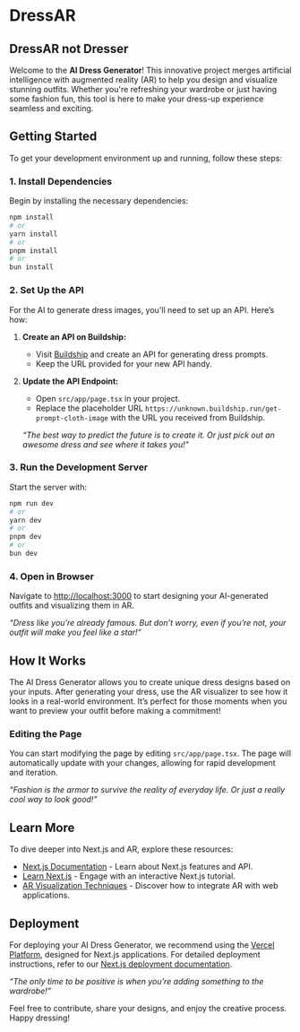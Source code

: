 # DressAR

## DressAR not Dresser

Welcome to the **AI Dress Generator**! This innovative project merges artificial intelligence with augmented reality (AR) to help you design and visualize stunning outfits. Whether you're refreshing your wardrobe or just having some fashion fun, this tool is here to make your dress-up experience seamless and exciting.

## Getting Started

To get your development environment up and running, follow these steps:

### 1. Install Dependencies

Begin by installing the necessary dependencies:

```bash
npm install
# or
yarn install
# or
pnpm install
# or
bun install
```

### 2. Set Up the API

For the AI to generate dress images, you'll need to set up an API. Here’s how:

1. **Create an API on Buildship:**
   - Visit [Buildship](https://buildship.run) and create an API for generating dress prompts.
   - Keep the URL provided for your new API handy.

2. **Update the API Endpoint:**
   - Open `src/app/page.tsx` in your project.
   - Replace the placeholder URL `https://unknown.buildship.run/get-prompt-cloth-image` with the URL you received from Buildship.

   *“The best way to predict the future is to create it. Or just pick out an awesome dress and see where it takes you!”*

### 3. Run the Development Server

Start the server with:

```bash
npm run dev
# or
yarn dev
# or
pnpm dev
# or
bun dev
```

### 4. Open in Browser

Navigate to [http://localhost:3000](http://localhost:3000) to start designing your AI-generated outfits and visualizing them in AR.

   *“Dress like you’re already famous. But don’t worry, even if you’re not, your outfit will make you feel like a star!”*

## How It Works

The AI Dress Generator allows you to create unique dress designs based on your inputs. After generating your dress, use the AR visualizer to see how it looks in a real-world environment. It’s perfect for those moments when you want to preview your outfit before making a commitment!

### Editing the Page

You can start modifying the page by editing `src/app/page.tsx`. The page will automatically update with your changes, allowing for rapid development and iteration.

   *“Fashion is the armor to survive the reality of everyday life. Or just a really cool way to look good!”*

## Learn More

To dive deeper into Next.js and AR, explore these resources:

- [Next.js Documentation](https://nextjs.org/docs) - Learn about Next.js features and API.
- [Learn Next.js](https://nextjs.org/learn) - Engage with an interactive Next.js tutorial.
- [AR Visualization Techniques](https://example.com/ar-visualization) - Discover how to integrate AR with web applications.

## Deployment

For deploying your AI Dress Generator, we recommend using the [Vercel Platform](https://vercel.com/new?utm_medium=default-template&filter=next.js&utm_source=create-next-app&utm_campaign=create-next-app-readme), designed for Next.js applications. For detailed deployment instructions, refer to our [Next.js deployment documentation](https://nextjs.org/docs/deployment).

   *“The only time to be positive is when you’re adding something to the wardrobe!”*

Feel free to contribute, share your designs, and enjoy the creative process. Happy dressing!